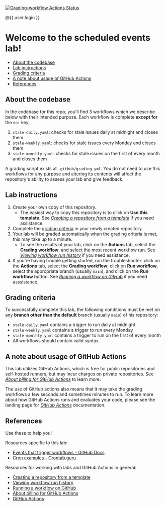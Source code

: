 [![Grading-workflow Actions Status](https://github.com/a-a-ron/ubiquitous-octo-succotash/workflows/Grading-workflow/badge.svg?branch=my-workflow)](https://github.com/a-a-ron/ubiquitous-octo-succotash/actions)

@{{ user.login }}

# Welcome to the scheduled events lab!
- [About the codebase](#about-the-codebase)
- [Lab instructions](#lab-instructions)
- [Grading criteria](#grading-criteria)
- [A note about usage of GitHub Actions](#a-note-about-usage-of-github-actions)
- [References](#references)

## About the codebase
In the codebase for this repo, you'll find 3 workflows which we describe below with their intended purpose. Each workflow is complete **except for** the `on:` key.
1. `stale-daily.yaml`: checks for stale issues daily at midnight and closes them
2. `stale-weekly.yaml`: checks for stale issues every Monday and closes them
3. `stale-monthly.yaml`: checks for stale issues on the first of every month and closes them

A grading script exists at `.github/grading.yml`. You do not need to use this workflows for any purpose and altering its contents will affect the repository's ability to assess your lab and give feedback.

## Lab instructions

1. Create your own copy of this repository.
   - The easiest way to copy this repository is to click on **Use this template**. See *[Creating a repository from a template]* if you need assistance.
2. Complete the [grading criteria](#grading-criteria) in your newly created repository.
3. Your lab will be graded automatically when the grading criteria is met, this may take up to a minute.
   - To see the results of your lab, click on the **Actions** tab, select the **Grading workflow**, and select the most recent workflow run. See *[Viewing workflow run history]* if you need assistance. 
4. If you're having trouble getting started, run the troubleshooter: click on the **Actions** tab, select the **Grading workflow**, click on **Run workflow**, select the appropriate branch (usually `main`), and click on the **Run workflow** button. See *[Running a workflow on GitHub]* if you need asssistance.


## Grading criteria
 To successfully complete this lab, the following conditions must be met on any **branch other than the default** branch (usually `main`) of his repository:
- `stale-daily.yaml` contains a trigger to run daily at midnight
- `stale-weekly.yaml` contains a trigger to run every Monday
- `stale-monthly.yaml` contains a trigger to run on the first of every month
- All workflows should contain valid syntax.

## A note about usage of GitHub Actions
This lab utilizes GitHub Actions, which is free for public repositories and self-hosted runners, but may incur charges on private repositories. See *[About billing for GitHub Actions]* to learn more.

The use of GitHub actions also means that it may take the grading workflows a few seconds and sometimes minutes to run. To learn more about how GitHub Actions runs and evaluates your code, please see the landing page for *[GitHub Actions]* documentation.

## References
Use these to help you!

Resources specific to this lab:
- [Events that trigger workflows - GitHub Docs]
- [Cron examples - Crontab.guru]

Resources for working with labs and GitHub Actions in general:
- [Creating a repository from a template]
- [Viewing workflow run history]
- [Running a workflow on GitHub]
- [About billing for GitHub Actions]
- [GitHub Actions]


<!-- 
Links used throughout this README: 
-->
[Events that trigger workflows - GitHub Docs]: https://docs.github.com/en/free-pro-team@latest/actions/reference/events-that-trigger-workflows#schedule
[Cron examples - Crontab.guru]: https://crontab.guru/examples.html
[Creating a repository from a template]:                        https://docs.github.com/en/github/creating-cloning-and-archiving-repositories/creating-a-repository-from-a-template
[Viewing workflow run history]:                                 https://docs.github.com/en/actions/managing-workflow-runs/viewing-workflow-run-history
[Running a workflow on GitHub]:                                 https://docs.github.com/en/actions/managing-workflow-runs/manually-running-a-workflow#running-a-workflow-on-github
[About billing for GitHub Actions]:                             https://docs.github.com/en/github/setting-up-and-managing-billing-and-payments-on-github/about-billing-for-github-actions
[GitHub Actions]:                                               https://docs.github.com/en/actions
